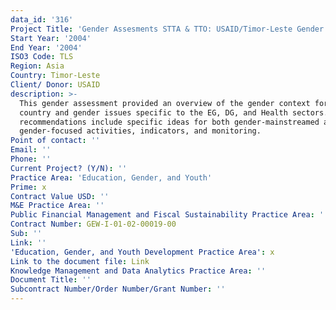 ```yaml
---
data_id: '316'
Project Title: 'Gender Assesments STTA & TTO: USAID/Timor-Leste Gender Assessment (TDY 31)'
Start Year: '2004'
End Year: '2004'
ISO3 Code: TLS
Region: Asia
Country: Timor-Leste
Client/ Donor: USAID
description: >-
  This gender assessment provided an overview of the gender context for the
  country and gender issues specific to the EG, DG, and Health sectors. The
  recommendations include specific ideas for both gender-mainstreamed and
  gender-focused activities, indicators, and monitoring.
Point of contact: ''
Email: ''
Phone: ''
Current Project? (Y/N): ''
Practice Area: 'Education, Gender, and Youth'
Prime: x
Contract Value USD: ''
M&E Practice Area: ''
Public Financial Management and Fiscal Sustainability Practice Area: ''
Contract Number: GEW-I-01-02-00019-00
Sub: ''
Link: ''
'Education, Gender, and Youth Development Practice Area': x
Link to the document file: Link
Knowledge Management and Data Analytics Practice Area: ''
Document Title: ''
Subcontract Number/Order Number/Grant Number: ''
---
```

